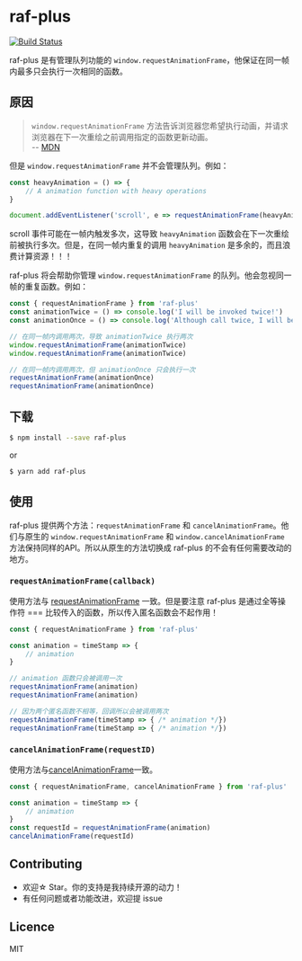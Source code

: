 # raf-plus

[![Build Status](https://travis-ci.org/weiying-shenzhen/raf-plus.svg?branch=master)](https://travis-ci.org/weiying-shenzhen/raf-plus)

raf-plus 是有管理队列功能的 `window.requestAnimationFrame`，他保证在同一帧内最多只会执行一次相同的函数。

## 原因

> `window.requestAnimationFrame` 方法告诉浏览器您希望执行动画，并请求浏览器在下一次重绘之前调用指定的函数更新动画。  
> -- [MDN](https://developer.mozilla.org/zh-CN/docs/Web/API/Window/requestAnimationFrame#Specification)

但是 `window.requestAnimationFrame` 并不会管理队列。例如：

```js
const heavyAnimation = () => {
    // A animation function with heavy operations
}

document.addEventListener('scroll', e => requestAnimationFrame(heavyAnimation), false)
```

scroll 事件可能在一帧内触发多次，这导致 `heavyAnimation` 函数会在下一次重绘前被执行多次。但是，在同一帧内重复的调用 `heavyAnimation` 是多余的，而且浪费计算资源！！！

raf-plus 将会帮助你管理 `window.requestAnimationFrame` 的队列。他会忽视同一帧的重复函数。例如：

```js
const { requestAnimationFrame } from 'raf-plus'
const animationTwice = () => console.log('I will be invoked twice!')
const animationOnce = () => console.log('Although call twice, I will be invoked once')

// 在同一帧内调用两次，导致 animationTwice 执行两次
window.requestAnimationFrame(animationTwice)
window.requestAnimationFrame(animationTwice)

// 在同一帧内调用两次，但 animationOnce 只会执行一次
requestAnimationFrame(animationOnce)
requestAnimationFrame(animationOnce)
```

## 下载

```bash
$ npm install --save raf-plus
```
or
```bash
$ yarn add raf-plus
```

## 使用

raf-plus 提供两个方法：`requestAnimationFrame` 和 `cancelAnimationFrame`。他们与原生的 `window.requestAnimationFrame` 和 `window.cancelAnimationFrame` 方法保持同样的API。所以从原生的方法切换成 raf-plus 的不会有任何需要改动的地方。

### `requestAnimationFrame(callback)`

使用方法与 [requestAnimationFrame](https://developer.mozilla.org/zh-CN/docs/Web/API/Window/requestAnimationFrame#Specification) 一致。但是要注意 raf-plus 是通过全等操作符 === 比较传入的函数，所以传入匿名函数会不起作用！

```js
const { requestAnimationFrame } from 'raf-plus'

const animation = timeStamp => {
    // animation
}

// animation 函数只会被调用一次
requestAnimationFrame(animation)
requestAnimationFrame(animation)

// 因为两个匿名函数不相等，回调所以会被调用两次
requestAnimationFrame(timeStamp => { /* animation */})
requestAnimationFrame(timeStamp => { /* animation */})
```

### `cancelAnimationFrame(requestID)`

使用方法与[cancelAnimationFrame](https://developer.mozilla.org/zh-CN/docs/Web/API/Window/cancelAnimationFrame)一致。

```js
const { requestAnimationFrame, cancelAnimationFrame } from 'raf-plus'

const animation = timeStamp => {
    // animation
}
const requestId = requestAnimationFrame(animation)
cancelAnimationFrame(requestId)
```

## Contributing
- 欢迎☆ Star。你的支持是我持续开源的动力！
- 有任何问题或者功能改进，欢迎提 issue

## Licence

MIT
